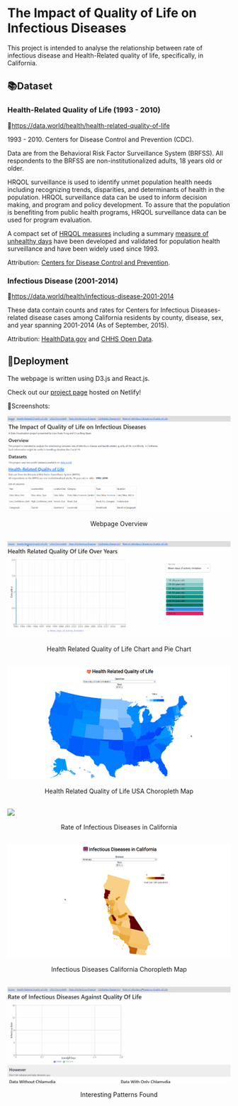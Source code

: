 

# The Impact of Quality of Life on Infectious Diseases

This project is intended to analyse the relationship between rate of infectious disease and Health-Related quality of life, specifically, in California. 

## 📚Dataset

### Health-Related Quality of Life (1993 - 2010)

📖https://data.world/health/health-related-quality-of-life

1993 - 2010. Centers for Disease Control and Prevention (CDC).

Data are from the Behavioral Risk Factor Surveillance System (BRFSS). All respondents to the BRFSS are non-institutionalized adults, 18 years old or older.

HRQOL surveillance is used to identify unmet population health needs including recognizing trends, disparities, and determinants of health in the population. HRQOL surveillance data can be used to inform decision making, and program and policy development. To assure that the population is benefiting from public health programs, HRQOL surveillance data can be used for program evaluation.

A compact set of [HRQOL measures](http://www.cdc.gov/hrqol/methods.htm) including a summary [measure of unhealthy days](https://www.cdc.gov/hrqol/pdfs/mhd.pdf) have been developed and validated for population health surveillance and have been widely used since 1993.

Attribution: [Centers for Disease Control and Prevention](https://catalog.data.gov/dataset/behavioral-risk-factor-data-health-related-quality-of-life-hrqol-76ea6).

### Infectious Disease (2001-2014)

📖https://data.world/health/infectious-disease-2001-2014

These data contain counts and rates for Centers for Infectious Diseases-related disease cases among California residents by county, disease, sex, and year spanning 2001-2014 (As of September, 2015).

Attribution: [HealthData.gov](http://www.healthdata.gov/dataset/infectious-disease-cases-county-year-and-sex-2001-2014) and [CHHS Open Data](http://www.healthdata.gov/dataset/infectious-disease-cases-county-year-and-sex-2001-2014).

## 🌱Deployment

The webpage is written using D3.js and React.js.

Check out our [project page](https://quality-of-life.netlify.app/) hosted on Netlify! 

📸Screenshots:

<img src="img/overview.gif">
<p align="center"> Webpage Overview </p>

<br>

<img src="img/quality-of-life.gif">
<p align="center"> Health Related Quality of Life Chart and Pie Chart</p>

<br>

<img src="img/us.gif">

<p align="center"> Health Related Quality of Life USA Choropleth Map </p>

<br>

<img src="img/rate.gif">

<p align="center"> Rate of Infectious Diseases in California</p>

<br>

<img src="img/california.gif">

<p align="center"> Infectious Diseases California Choropleth Map </p>

<br>

<img src="img/rate-vs-quality.gif">
<p align="center"> Interesting Patterns Found </p>

<br>